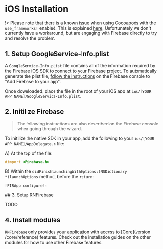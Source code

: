 # iOS Installation

!> Please note that there is a known issue when using Cocoapods with the `use_frameworks!` enabled.  This is explained [here](https://github.com/invertase/react-native-firebase/issues/252#issuecomment-316340974).  Unfortunately we don't currently have a workaround, but are engaging with Firebase directly to try and resolve the problem.

## 1. Setup GoogleService-Info.plist

A `GoogleService-Info.plist` file contains all of the information required by the Firebase iOS SDK to connect to your Firebase project. To automatically generate the plist file, [follow the instructions](https://firebase.google.com/docs/ios/setup#add_firebase_to_your_app) on the Firebase console to "Add Firebase to your app".

Once downloaded, place the file in the root of your iOS app at `ios/[YOUR APP NAME]/GoogleService-Info.plist`.

## 2. Initilize Firebase

> The following instructions are also described on the Firebase console when going through the wizard.

To initilize the native SDK in your app, add the following to your `ios/[YOUR APP NAME]/AppDelegate.m` file:

A) At the top of the file:

```objectivec
#import <Firebase.h>
```

B) Within the `didFinishLaunchingWithOptions:(NSDictionary *)launchOptions` method, before the `return`:

```objectivec
[FIRApp configure];
```

## 3. Setup RNFirebase

TODO

## 4. Install modules

`RNFirebase` only provides your application with access to [Core](version /core/reference) features. Check out the installation guides on the other modules for how to use other Firebase features.
